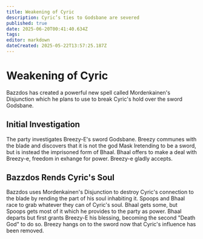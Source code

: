 ```yaml
---
title: Weakening of Cyric
description: Cyric’s ties to Godsbane are severed
published: true
date: 2025-06-20T00:41:40.634Z
tags: 
editor: markdown
dateCreated: 2025-05-22T13:57:25.187Z
---
```


# Weakening of Cyric
Bazzdos has created a powerful new spell called Mordenkainen's Disjunction which he plans to use to break Cyric's hold over the sword Godsbane. 


## Initial Investigation
The party investigates Breezy-E's sword Godsbane. Breezy communes with the blade and discovers that it is not the god Mask lretending to be a sword, but is instead the imprisoned form of Bhaal. Bhaal offers to make a deal with Breezy-e, freedom in exhange for power. Breezy-e gladly accepts.

## Bazzdos Rends Cyric's Soul
Bazzdos uses Mordenkainen's Disjunction to destroy Cyric's connection to the blade by rending the part of his soul inhabiting it. Spoops and Bhaal race to grab whatever they can of Cyric's soul. Bhaal gets some, but Spoops gets most of it which he provides to the party as power. Bhaal departs but first grants Breezy-E his blessing, becoming the second "Death God" to do so. Breezy hangs on to the sword now that Cyric's influence has been removed.